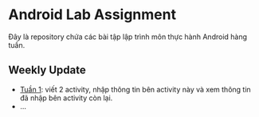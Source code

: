 # Android Lab Assignment  
Đây là repository chứa các bài tập lập trình môn thực hành Android hàng tuần. 
## Weekly Update
- [Tuần 1](Week1): viết 2 activity, nhập thông tin bên activity này và xem thông tin đã nhập bên activity còn lại.
- ...
